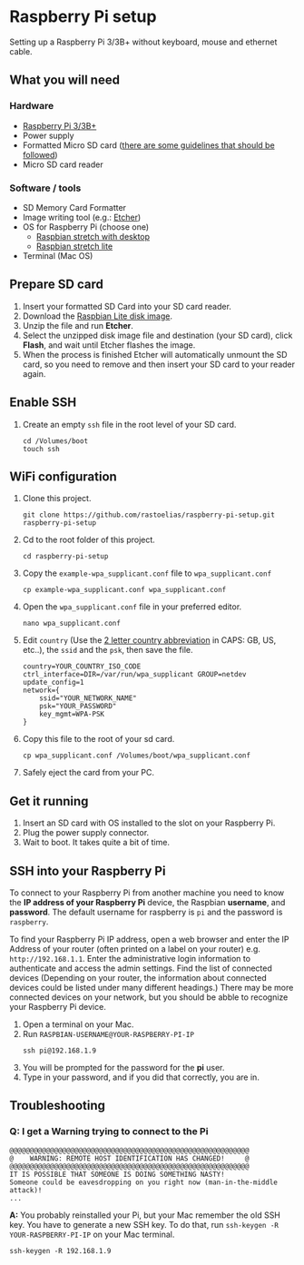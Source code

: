 
# Raspberry Pi setup

Setting up a Raspberry Pi 3/3B+ without keyboard, mouse and ethernet cable.

## What you will need

### Hardware

* [Raspberry Pi 3/3B+](https://www.raspberrypi.org/products/)
* Power supply
* Formatted Micro SD card ([there are some guidelines that should be followed](https://www.raspberrypi.org/documentation/installation/sd-cards.md))
* Micro SD card reader

### Software / tools

* SD Memory Card Formatter 
* Image writing tool (e.g.: [Etcher](https://etcher.io))
* OS for Raspberry Pi (choose one)
    * [Raspbian stretch with desktop](https://www.raspberrypi.org/downloads/raspbian/)
    * [Raspbian stretch lite](https://www.raspberrypi.org/downloads/raspbian/)
* Terminal (Mac OS)

## Prepare SD card

1. Insert your formatted SD Card into your SD card reader.
2. Download the [Raspbian Lite disk image](https://www.raspberrypi.org/downloads/raspbian/).
3. Unzip the file and run **Etcher**.
4. Select the unzipped disk image file and destination (your SD card), click **Flash**, and wait until Etcher flashes the image.
5. When the process is finished Etcher will automatically unmount the SD card, so you need to remove and then insert your SD card to your reader again.

## Enable SSH

1. Create an empty `ssh` file in the root level of your SD card.
    ```
    cd /Volumes/boot
    touch ssh
    ```

## WiFi configuration

1. Clone this project.
    ```
    git clone https://github.com/rastoelias/raspberry-pi-setup.git raspberry-pi-setup
    ```
2. Cd to the root folder of this project.
    ```
    cd raspberry-pi-setup
    ```
3. Copy the `example-wpa_supplicant.conf` file to `wpa_supplicant.conf`
    ```
    cp example-wpa_supplicant.conf wpa_supplicant.conf
    ```
4. Open the `wpa_supplicant.conf` file in your preferred editor.
    ```
    nano wpa_supplicant.conf
    ```
5. Edit `country` (Use the [2 letter country abbreviation](https://en.wikipedia.org/wiki/ISO_3166-1) in CAPS: GB, US, etc..), the `ssid` and the `psk`, then save the file.
    ```
    country=YOUR_COUNTRY_ISO_CODE
    ctrl_interface=DIR=/var/run/wpa_supplicant GROUP=netdev
    update_config=1
    network={
        ssid="YOUR_NETWORK_NAME"
        psk="YOUR_PASSWORD"
        key_mgmt=WPA-PSK
    }
    ```
6. Copy this file to the root of your sd card.
    ```
    cp wpa_supplicant.conf /Volumes/boot/wpa_supplicant.conf
    ```
7. Safely eject the card from your PC.

## Get it running

1. Insert an SD card with OS installed to the slot on your Raspberry Pi.
2. Plug the power supply connector.
3. Wait to boot. It takes quite a bit of time.

## SSH into your Raspberry Pi
To connect to your Raspberry Pi from another machine you need to know the **IP address of your Raspberry Pi** device, the Raspbian **username**, and **password**. The default username for raspberry is `pi` and the password is `raspberry`.

To find your Raspberry Pi IP address, open a web browser and enter the IP Address of your router (often printed on a label on your router) e.g. `http://192.168.1.1`. Enter the administrative login information to authenticate and access the admin settings. Find the list of connected devices (Depending on your router, the information about connected devices could be listed under many different headings.) There may be more connected devices on your network, but you should be abble to recognize your Raspberry Pi device.

1. Open a terminal on your Mac.
2. Run `RASPBIAN-USERNAME@YOUR-RASPBERRY-PI-IP`
    ```
    ssh pi@192.168.1.9
    ```
3. You will be prompted for the password for the **pi** user.
4. Type in your password, and if you did that correctly, you are in.


## Troubleshooting

### Q: I get a Warning trying to connect to the Pi
```
@@@@@@@@@@@@@@@@@@@@@@@@@@@@@@@@@@@@@@@@@@@@@@@@@@@@@@@@@@@
@    WARNING: REMOTE HOST IDENTIFICATION HAS CHANGED!     @
@@@@@@@@@@@@@@@@@@@@@@@@@@@@@@@@@@@@@@@@@@@@@@@@@@@@@@@@@@@
IT IS POSSIBLE THAT SOMEONE IS DOING SOMETHING NASTY!
Someone could be eavesdropping on you right now (man-in-the-middle attack)!
...
```
**A:** You probably reinstalled your Pi, but your Mac remember the old SSH key. You have to generate a new SSH key. To do that, run `ssh-keygen -R YOUR-RASPBERRY-PI-IP` on your Mac terminal.
```
ssh-keygen -R 192.168.1.9
```
